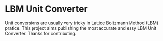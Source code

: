 # LBM Unit Converter
Unit conversions are usually very tricky in Lattice Boltzmann Method (LBM) pratice. This project aims publishing the most accurate and easy LBM Unit Converter. Thanks for contributing.
